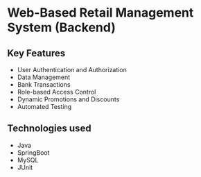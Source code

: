 # Web-Based Retail Management System (Backend)

## Key Features
- User Authentication and Authorization
- Data Management
- Bank Transactions
- Role-based Access Control
- Dynamic Promotions and Discounts
- Automated Testing

## Technologies used
- Java
- SpringBoot
- MySQL
- JUnit

